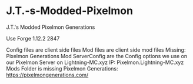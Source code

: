 # J.T.-s-Modded-Pixelmon
J.T.'s Modded Pixelmon Generations

Use Forge 1.12.2 2847

Config files are client side files
Mod files are client side mod files
Missing: Pixelmon Generations Mod
ServerConfig are the Config options we use on our Pixelmon Server on Lightning-MC.xyz 
IP: Pixelmon.Lightning-MC.xyz
Mods Folder is missing Pixelmon Generations: https://pixelmongenerations.com/
